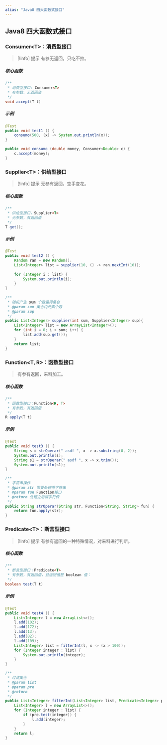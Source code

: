 ```yaml
---
alias: "Java8 四大函数式接口"
---
```


## Java8 四大函数式接口

### Consumer&lt;T>：消费型接口

> [!info] 提示
> 有参无返回，只吃不拉。

##### 核心函数

```java
/**
 * 消费型接口: Consumer<T>
 * 有参数，无返回值
 */
void accept(T t)
```

##### 示例

```java
@Test
public void test1 () {          
    consumo(500, (x) -> System.out.println(x)); 
}

public void consumo (double money, Consumer<Double> c) { 
    c.accept(money);      
}
```

### Supplier&lt;T>：供给型接口

> [!info] 提示
> 无参有返回，空手变花。

##### 核心函数

```java
/**
 * 供给型接口，Supplier<T>
 * 无参数，有返回值
 */
T get();
```

##### 示例

```java
@Test
public void test2 () { 
    Random ran = new Random();
    List<Integer> list = supplier(10, () -> ran.nextInt(10));
    
    for (Integer i : list) { 
        System.out.println(i);
    } 
} 
     
/**
 * 随机产生 sum 个数量得集合 
 * @param sum 集合内元素个数
 * @param sup 
 */
public List<Integer> supplier(int sum, Supplier<Integer> sup){ 
    List<Integer> list = new ArrayList<Integer>(); 
    for (int i = 0; i < sum; i++) {  
        list.add(sup.get()); 
    }
    return list; 
}
```

### Function&lt;T, R>：函数型接口

> 有参有返回，来料加工。

##### 核心函数

```java
/**
 * 函数型接口：Function<R, T>
 * 有参数，有返回值
 */
R apply(T t)
```

##### 示例

```java
@Test
public void test3 () { 
    String s = strOperar(" asdf ", x -> x.substring(0, 2));
    System.out.println(s);
    String s1 = strOperar(" asdf ", x -> x.trim());
    System.out.println(s1); 
} 

/**
 * 字符串操作 
 * @param str 需要处理得字符串 
 * @param fun Function接口 
 * @return 处理之后得字符传 
 */
public String strOperar(String str, Function<String, String> fun) { 
    return fun.apply(str);
}
```



### Predicate&lt;T>：断言型接口

> [!info] 提示
> 有参有返回的一种特殊情况，对来料进行判断。

##### 核心函数

```java
/**
 * 断言型接口：Predicate<T>
 * 有参数，有返回值，且返回值是 boolean 值：
 */
boolean test(T t)
```

##### 示例

```java
@Test
public void test4 () { 
    List<Integer> l = new ArrayList<>();
    l.add(102);
    l.add(172);
    l.add(13);
    l.add(82); 
    l.add(109);
    List<Integer> list = filterInt(l, x -> (x > 100));
    for (Integer integer : list) {
        System.out.println(integer);
    }
}     

/**
 * 过滤集合 
 * @param list 
 * @param pre 
 * @return
 */
public List<Integer> filterInt(List<Integer> list, Predicate<Integer> pre){ 
    List<Integer> l = new ArrayList<>();
    for (Integer integer : list) {
        if (pre.test(integer)) {
            l.add(integer); 
        }
    }
    return l;
}
```


